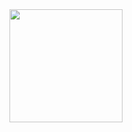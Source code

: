 <div id="header" align="center">
  <img src="https://media1.giphy.com/media/v1.Y2lkPTc5MGI3NjExM28xbDV1a2g2eHJsZGxxbGl1dmk4YTdrcTA0OXU4d3NtemdzbWsyOCZlcD12MV9pbnRlcm5hbF9naWZfYnlfaWQmY3Q9cw/Ll22OhMLAlVDb8UQWe/giphy.webp" width="200" />
</div>
